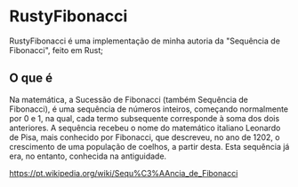 # RustyFibonacci

RustyFibonacci é uma implementação de minha autoria da "Sequência de Fibonacci", feito em Rust;

## O que é

Na matemática, a Sucessão de Fibonacci (também Sequência de Fibonacci), é uma sequência de números inteiros, começando normalmente por 0 e 1, na qual, cada termo subsequente corresponde à soma dos dois anteriores. A sequência recebeu o nome do matemático italiano Leonardo de Pisa, mais conhecido por Fibonacci, que descreveu, no ano de 1202, o crescimento de uma população de coelhos, a partir desta. Esta sequência já era, no entanto, conhecida na antiguidade.

https://pt.wikipedia.org/wiki/Sequ%C3%AAncia_de_Fibonacci

